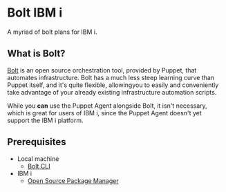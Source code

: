 # Bolt IBM i
A myriad of bolt plans for IBM i.

## What is Bolt?
[Bolt](https://www.puppet.com/docs/bolt/latest/bolt.html) is an open source orchestration tool,
provided by Puppet, that automates infrastructure. Bolt has a much less steep learning curve than
Puppet itself, and it's quite flexible, allowingyou to easily and conveniently take advantage of
your already existing infrastructure automation scripts.

While you **can** use the Puppet Agent alongside Bolt, it isn't necessary, which is great for
users of IBM i, since the Puppet Agent doesn't yet support the IBM i platform.

## Prerequisites
- Local machine
  - [Bolt CLI](https://www.puppet.com/docs/bolt/latest/bolt_installing.html)
- IBM i
  - [Open Source Package Manager](https://www.ibm.com/support/pages/getting-started-open-source-package-management-ibm-i-acs)
